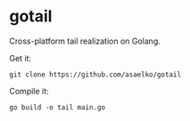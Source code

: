 # gotail

Cross-platform tail realization on Golang.

Get it:

`git clone https://github.com/asaelko/gotail`

Compile it:

`go build -o tail main.go`

